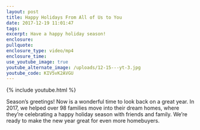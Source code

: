 ```yaml
---
layout: post
title: Happy Holidays From All of Us to You
date: 2017-12-19 11:01:47
tags:
excerpt: Have a happy holiday season!
enclosure:
pullquote:
enclosure_type: video/mp4
enclosure_time:
use_youtube_image: true
youtube_alternate_image: /uploads/12-15---yt-3.jpg
youtube_code: KIV5vK2AVGU
---
```



{% include youtube.html %}

Season’s greetings! Now is a wonderful time to look back on a great year. In 2017, we helped over 98 families move into their dream homes, where they’re celebrating a happy holiday season with friends and family. We’re ready to make the new year great for even more homebuyers.